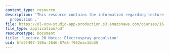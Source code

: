```yaml
---
content_type: resource
description: 'This resource contains the information regarding lecture 20 notes: electrospray
  propulsion .'
file: https://ol-ocw-studio-app-production.s3.amazonaws.com/courses/16-522-space-propulsion-spring-2015/6fe2f497158a264687e8f962eac3db35_MIT16_522S15_Lecture20.pdf
file_type: application/pdf
resourcetype: Document
title: 'Lecture 20 Notes: Electrospray propulsion'
uid: 6fe2f497-158a-2646-87e8-f962eac3db35
---
```

